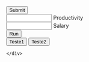 <!DOCTYPE html>
<html>
<head>
	<meta charset="utf-8">
 	<script src="script.js"></script>
	<link rel="stylesheet" type="text/css" href="mystyle.css">
 	<title>agent</title>
</head>
<body>
 	<div class="formcol row">
 		<input type="button" onclick="myFunction()" value="Submit">
        <div class="formcol form-left middle">
            <input type="text" id="first" size="12" name="col1x" />
            <label for="col1x" >Productivity</label>
        </div>
        <div class="formcol form-right middle">
            <input type="text" id="second" size="12" name="col2x" />
            <label for="col2x">Salary</label>
        </div>
        <input type="button" onclick="runFunction()" value="Run">
	</div>
	<div class="test">
		<input type="button" onclick="execTest1()" value="Teste1">
		<input type="button" onclick="execTest2()" value="Teste2">
	</div>
	<div id ="employees">
		
	</div>
</body>
</html>
